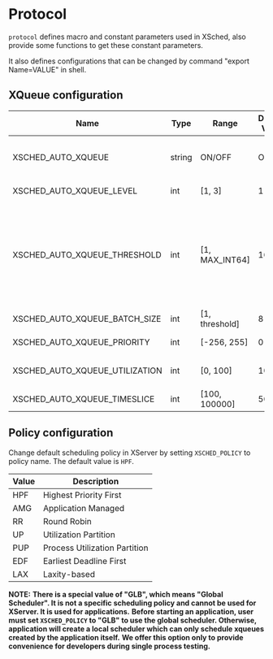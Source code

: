 # Protocol

`protocol` defines macro and constant parameters used in XSched, also provide some functions to get these constant parameters.

It also defines configurations that can be changed by command "export Name=VALUE" in shell.

## XQueue configuration

| Name                           | Type   | Range          | Default Value | Description                                                                                                        |
| ------------------------------ | ------ | -------------- | ------------- | ------------------------------------------------------------------------------------------------------------------ |
| XSCHED_AUTO_XQUEUE             | string | ON/OFF         | OFF           | If it automatically creates XQueue when creating a hardware queue.                                                 |
| XSCHED_AUTO_XQUEUE_LEVEL       | int    | [1, 3]         | 1             | XQueue preemption level.                                                                                           |
| XSCHED_AUTO_XQUEUE_THRESHOLD   | int    | [1, MAX_INT64] | 16            | Maximum number of commands for In-flight status(commands that can be executed simultaneously in a hardware queue). |
| XSCHED_AUTO_XQUEUE_BATCH_SIZE  | int    | [1, threshold] | 8             | TODO                                                                                                               |
| XSCHED_AUTO_XQUEUE_PRIORITY    | int    | [-256, 255]    | 0             | Default  priority  of   "HPF" policy                                                                               |
| XSCHED_AUTO_XQUEUE_UTILIZATION | int    | [0, 100]       | 100           | Default  utilization  of   "UP" and "PUP" policy                                                                   |
| XSCHED_AUTO_XQUEUE_TIMESLICE   | int    | [100, 100000]  | 5000          | Default  time slice  of   "RR" policy                                                                              |

## Policy configuration

Change default scheduling policy in XServer by setting `XSCHED_POLICY` to policy name. The default value is `HPF`.

| Value | Description                   |
| ----- | ----------------------------- |
| HPF   | Highest Priority First        |
| AMG   | Application Managed           |
| RR    | Round Robin                   |
| UP    | Utilization Partition         |
| PUP   | Process Utilization Partition |
| EDF   | Earliest Deadline First       |
| LAX   | Laxity-based                  |

**NOTE:**
**There is a special value of "GLB", which means "Global Scheduler". It is not a specific scheduling policy and cannot be used for XServer. It is used for applications.**
**Before starting an application, user must set `XSCHED_POLICY` to "GLB" to use the global scheduler. Otherwise, application will create a local scheduler which can only schedule xqueues created by the application itself.**
**We offer this option only to provide convenience for developers during single process testing.**
